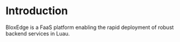 # Introduction

BloxEdge is a FaaS platform enabling the rapid deployment of robust backend services in Luau.
